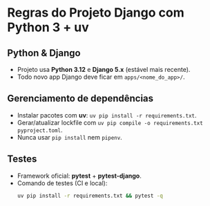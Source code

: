 # Regras do Projeto Django com Python 3 + uv

## Python & Django
- Projeto usa **Python 3.12** e **Django 5.x** (estável mais recente).
- Todo novo app Django deve ficar em `apps/<nome_do_app>/`.

## Gerenciamento de dependências
- Instalar pacotes com **uv**: `uv pip install -r requirements.txt`.
- Gerar/atualizar lockfile com `uv pip compile -o requirements.txt pyproject.toml`.
- Nunca usar `pip install` nem `pipenv`.

## Testes
- Framework oficial: **pytest** + **pytest-django**.
- Comando de testes (CI e local):  
  ```bash
  uv pip install -r requirements.txt && pytest -q
